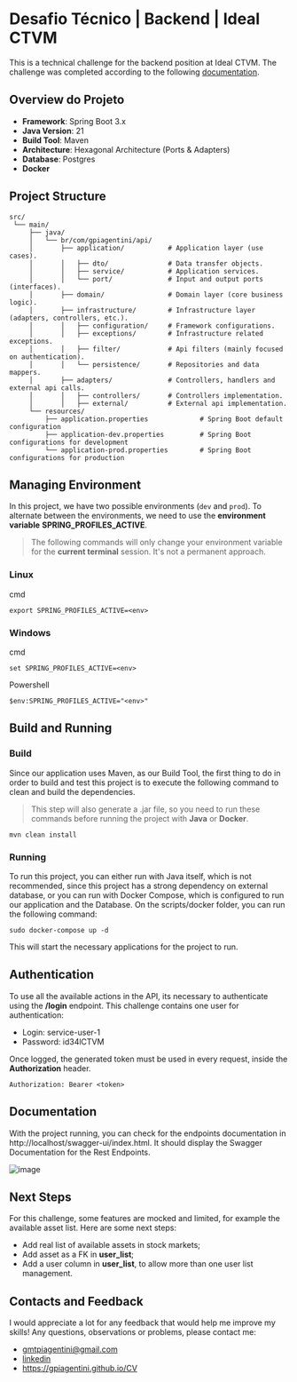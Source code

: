 # Desafio Técnico | Backend | Ideal CTVM

This is a technical challenge for the backend position at Ideal CTVM. The challenge was completed according to the following [documentation](https://github.com/idealctvm-public/backend-challenge-mid-level).


## Overview do Projeto

- **Framework**: Spring Boot 3.x
- **Java Version**: 21
- **Build Tool**: Maven
- **Architecture**: Hexagonal Architecture (Ports & Adapters)
- **Database**: Postgres
- **Docker**

## Project Structure

```text
src/
 └── main/
     ├── java/
     │   └── br/com/gpiagentini/api/
     │       ├── application/           # Application layer (use cases).
     │       │   ├── dto/               # Data transfer objects.
     │       │   ├── service/           # Application services.
     │       │   └── port/              # Input and output ports (interfaces).
     │       ├── domain/                # Domain layer (core business logic).
     │       ├── infrastructure/        # Infrastructure layer (adapters, controllers, etc.).
     │       │   ├── configuration/     # Framework configurations.
     │       │   ├── exceptions/        # Infrastructure related exceptions.
     │       │   ├── filter/            # Api filters (mainly focused on authentication).
     │       │   └── persistence/       # Repositories and data mappers.
     │       ├── adapters/              # Controllers, handlers and external api calls.
     │       │   ├── controllers/       # Controllers implementation.
     │       │   ├── external/          # External api implementation.
     └── resources/
         ├── application.properties             # Spring Boot default configuration
         ├── application-dev.properties         # Spring Boot configurations for development
         └── application-prod.properties        # Spring Boot configurations for production
````

## Managing Environment

In this project, we have two possible environments (`dev` and `prod`).
To alternate between the environments, we need to use the **environment variable** **SPRING_PROFILES_ACTIVE**.

> The following commands will only change your environment variable for the **current terminal** session. It's not a permanent approach.

### Linux
cmd
```
export SPRING_PROFILES_ACTIVE=<env>
```

### Windows
cmd
```
set SPRING_PROFILES_ACTIVE=<env>
```

Powershell
```
$env:SPRING_PROFILES_ACTIVE="<env>"
```

## Build and Running

### Build
Since our application uses Maven, as our Build Tool, the first thing to do in order to build and test this project is to execute the following command to clean and build the dependencies.
> This step will also generate a .jar file, so you need to run these commands before running the project with **Java** or **Docker**.

```
mvn clean install
```

### Running
To run this project, you can either run with Java itself, which is not recommended, since this project has a strong dependency on external database, or you can run with Docker Compose, which is configured to run our application and the Database.
On the scripts/docker folder, you can run the following command:

```
sudo docker-compose up -d
```

This will start the necessary applications for the project to run.

## Authentication
To use all the available actions in the API, its necessary to authenticate using the **/login** endpoint.
This challenge contains one user for authentication:

 - Login: service-user-1
 - Password: id34lCTVM

Once logged, the generated token must be used in every request, inside the **Authorization** header.
```
Authorization: Bearer <token>
```

## Documentation

With the project running, you can check for the endpoints documentation in http://localhost/swagger-ui/index.html.
It should display the Swagger Documentation for the Rest Endpoints.

![image](https://github.com/user-attachments/assets/6367eb0c-86ad-4a25-9cde-42b2af921587)

## Next Steps

For this challenge, some features are mocked and limited, for example the available asset list.
Here are some next steps:

 - Add real list of available assets in stock markets;
 - Add asset as a FK in **user_list**;
 - Add a user column in **user_list**, to allow more than one user list management.

## Contacts and Feedback
I would appreciate a lot for any feedback that would help me improve my skills!
Any questions, observations or problems, please contact me:

 - gmtpiagentini@gmail.com
 - [linkedin](https://www.linkedin.com/in/gpiagentini/)
 - https://gpiagentini.github.io/CV